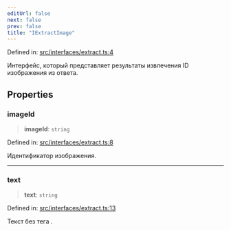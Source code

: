 ```yaml
---
editUrl: false
next: false
prev: false
title: "IExtractImage"
---
```


Defined in: [src/interfaces/extract.ts:4](https://github.com/zloishavrin/gigachat-node/blob/73265cae60cba8596986acf3536cf528c60d2cf0/src/interfaces/extract.ts#L4)

Интерфейс, который представляет результаты извлечения ID изображения из ответа.

## Properties

### imageId

> **imageId**: `string`

Defined in: [src/interfaces/extract.ts:8](https://github.com/zloishavrin/gigachat-node/blob/73265cae60cba8596986acf3536cf528c60d2cf0/src/interfaces/extract.ts#L8)

Идентификатор изображения.

***

### text

> **text**: `string`

Defined in: [src/interfaces/extract.ts:13](https://github.com/zloishavrin/gigachat-node/blob/73265cae60cba8596986acf3536cf528c60d2cf0/src/interfaces/extract.ts#L13)

Текст без тега <img>.
